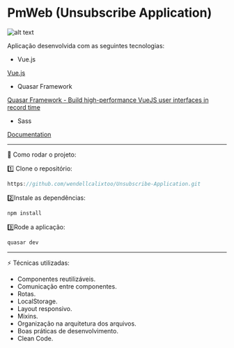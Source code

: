 # PmWeb (Unsubscribe Application)
![alt text](./src/assets/PmWeb.gif "Gif")

Aplicação desenvolvida com as seguintes tecnologias:

- Vue.js

[Vue.js](https://vuejs.org/)

- Quasar Framework

[Quasar Framework - Build high-performance VueJS user interfaces in record time](https://quasar.dev/)

- Sass

[Documentation](https://sass-lang.com/documentation)

---

 🚀 Como rodar o projeto:

1️⃣ Clone o repositório:

```jsx
https://github.com/wendellcalixtoo/Unsubscribe-Application.git
```

2️⃣Instale as dependências:

```jsx
npm install
```

3️⃣Rode a aplicação:

```jsx
quasar dev
```

---

⚡ Técnicas utilizadas:

- Componentes reutilizáveis.
- Comunicação entre componentes.
- Rotas.
- LocalStorage.
- Layout responsivo.
- Mixins.
- Organização na arquitetura dos arquivos.
- Boas práticas de desenvolvimento.
- Clean Code.
